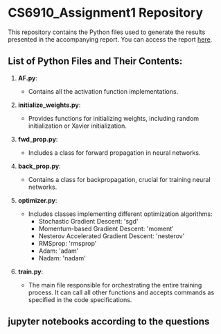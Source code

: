 # CS6910_Assignment1 Repository

This repository contains the Python files used to generate the results presented in the accompanying report. You can access the report [here](provide_link).

## List of Python Files and Their Contents:

1. **AF.py**: 
   - Contains all the activation function implementations.

2. **initialize_weights.py**: 
   - Provides functions for initializing weights, including random initialization or Xavier initialization.

3. **fwd_prop.py**: 
   - Includes a class for forward propagation in neural networks.

4. **back_prop.py**: 
   - Contains a class for backpropagation, crucial for training neural networks.

5. **optimizer.py**: 
   - Includes classes implementing different optimization algorithms:
     - Stochastic Gradient Descent: 'sgd'
     - Momentum-based Gradient Descent: 'moment'
     - Nesterov Accelerated Gradient Descent: 'nesterov'
     - RMSprop: 'rmsprop'
     - Adam: 'adam'
     - Nadam: 'nadam'

6. **train.py**: 
   - The main file responsible for orchestrating the entire training process. It can call all other functions and accepts commands as specified in the code specifications.

## jupyter notebooks according to the questions
